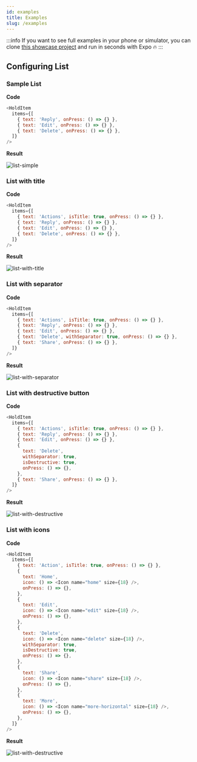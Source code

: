 ```yaml
---
id: examples
title: Examples
slug: /examples
---
```


:::info
If you want to see full examples in your phone or simulator, you can clone [this showcase project](https://github.com/enesozturk/react-native-hold-menu-expo-example) and run in seconds with Expo 🔥
:::

## Configuring List

### Sample List

**Code**

```js
<HoldItem
  items={[
    { text: 'Reply', onPress: () => {} },
    { text: 'Edit', onPress: () => {} },
    { text: 'Delete', onPress: () => {} },
  ]}
/>
```

**Result**

![list-simple](/img/examples/list-simple.png)

### List with title

**Code**

```js
<HoldItem
  items={[
    { text: 'Actions', isTitle: true, onPress: () => {} },
    { text: 'Reply', onPress: () => {} },
    { text: 'Edit', onPress: () => {} },
    { text: 'Delete', onPress: () => {} },
  ]}
/>
```

**Result**

![list-with-title](/img/examples/list-with-title.png)

### List with separator

**Code**

```js
<HoldItem
  items={[
    { text: 'Actions', isTitle: true, onPress: () => {} },
    { text: 'Reply', onPress: () => {} },
    { text: 'Edit', onPress: () => {} },
    { text: 'Delete', withSeparator: true, onPress: () => {} },
    { text: 'Share', onPress: () => {} },
  ]}
/>
```

**Result**

![list-with-separator](/img/examples/list-with-separator.png)

### List with destructive button

**Code**

```js
<HoldItem
  items={[
    { text: 'Actions', isTitle: true, onPress: () => {} },
    { text: 'Reply', onPress: () => {} },
    { text: 'Edit', onPress: () => {} },
    {
      text: 'Delete',
      withSeparator: true,
      isDestructive: true,
      onPress: () => {},
    },
    { text: 'Share', onPress: () => {} },
  ]}
/>
```

**Result**

![list-with-destructive](/img/examples/list-with-destructive.png)

### List with icons

**Code**

```js
<HoldItem
  items={[
    { text: 'Action', isTitle: true, onPress: () => {} },
    {
      text: 'Home',
      icon: () => <Icon name="home" size={18} />,
      onPress: () => {},
    },
    {
      text: 'Edit',
      icon: () => <Icon name="edit" size={18} />,
      onPress: () => {},
    },
    {
      text: 'Delete',
      icon: () => <Icon name="delete" size={18} />,
      withSeparator: true,
      isDestructive: true,
      onPress: () => {},
    },
    {
      text: 'Share',
      icon: () => <Icon name="share" size={18} />,
      onPress: () => {},
    },
    {
      text: 'More',
      icon: () => <Icon name="more-horizontal" size={18} />,
      onPress: () => {},
    },
  ]}
/>
```

**Result**

![list-with-destructive](/img/examples/list-with-icons.png)

<!-- ## Configuring Hold Item -->

<!-- ## Menu from bottom

**Code**

```js
<HoldItem
  bottom
  items={[
    { text: 'Action', isTitle: true, onPress: () => {} },
    { text: 'Action 1', onPress: () => {} },
    { text: 'Action 2', withSeparator: true, onPress: () => {} },
    { text: 'Action 3', isDestructive: true, onPress: () => {} },
  ]}
/>
```

**Result**

![sample-menu](/img/og.png) -->
